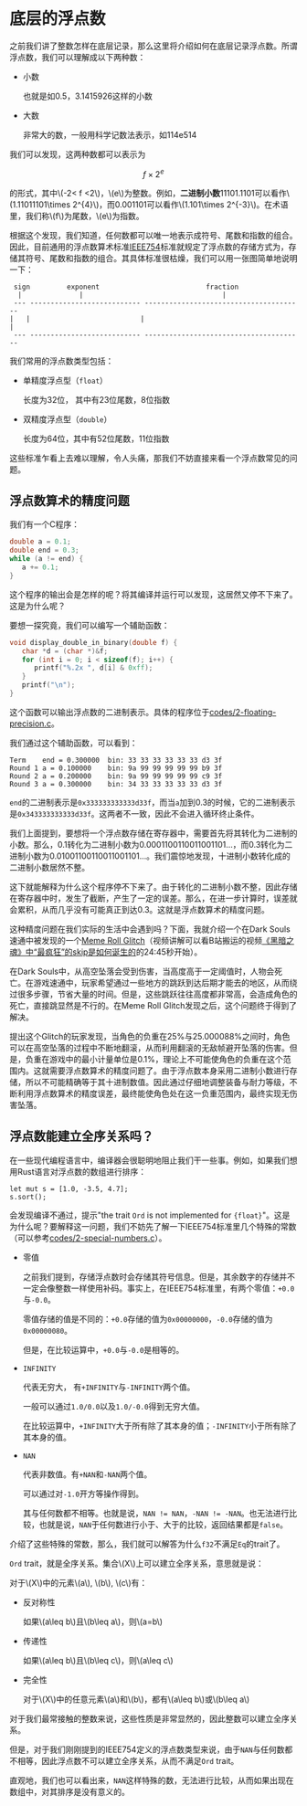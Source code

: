 # 底层的浮点数

之前我们讲了整数怎样在底层记录，那么这里将介绍如何在底层记录浮点数。所谓浮点数，我们可以理解成以下两种数：

* 小数

   也就是如0.5，3.1415926这样的小数
* 大数

   非常大的数，一般用科学记数法表示，如114e514

我们可以发现，这两种数都可以表示为

$$
f\times 2^e
$$

的形式，其中\\(-2< f <2\\)，\\(e\\)为整数。例如，**二进制小数**11101.1101可以看作\\(1.11011101\times 2^{4}\\)，而0.001101可以看作\\(1.101\times 2^{-3}\\)。在术语里，我们称\\(f\\)为尾数，\\(e\\)为指数。

根据这个发现，我们知道，任何数都可以唯一地表示成符号、尾数和指数的组合。因此，目前通用的浮点数算术标准[IEEE754](https://standards.ieee.org/ieee/754/6210/)标准就规定了浮点数的存储方式为，存储其符号、尾数和指数的组合。其具体标准很枯燥，我们可以用一张图简单地说明一下：

```plaintext
 sign         exponent                          fraction
  |              |                                  |
 --- --------------------------- ---------------------------------------
|   |                           |                                       |
 --- --------------------------- ---------------------------------------
```

我们常用的浮点数类型包括：

* 单精度浮点型（`float`）

   长度为32位， 其中有23位尾数，8位指数
* 双精度浮点型（`double`）

   长度为64位，其中有52位尾数，11位指数

这些标准乍看上去难以理解，令人头痛，那我们不妨直接来看一个浮点数常见的问题。

## 浮点数算术的精度问题

我们有一个C程序：

```c
double a = 0.1;
double end = 0.3;
while (a != end) {
   a += 0.1;
}
```

这个程序的输出会是怎样的呢？将其编译并运行可以发现，这居然又停不下来了。这是为什么呢？

要想一探究竟，我们可以编写一个辅助函数：

```c
void display_double_in_binary(double f) {
   char *d = (char *)&f;
   for (int i = 0; i < sizeof(f); i++) {
      printf("%.2x ", d[i] & 0xff);
   }
   printf("\n");
}
```

这个函数可以输出浮点数的二进制表示。具体的程序位于[codes/2-floating-precision.c](https://github.com/Evian-Zhang/learn-assembly-on-Apple-Silicon-Mac/blob/master/codes/2-floating-precision.c)。

我们通过这个辅助函数，可以看到：

```plaintext
Term	end = 0.300000	bin: 33 33 33 33 33 33 d3 3f
Round 1	a = 0.100000	bin: 9a 99 99 99 99 99 b9 3f
Round 2	a = 0.200000	bin: 9a 99 99 99 99 99 c9 3f
Round 3	a = 0.300000	bin: 34 33 33 33 33 33 d3 3f
```

`end`的二进制表示是`0x333333333333d33f`，而当`a`加到0.3的时候，它的二进制表示是`0x343333333333d33f`。这两者不一致，因此不会进入循环终止条件。

我们上面提到，要想将一个浮点数存储在寄存器中，需要首先将其转化为二进制的小数。那么，0.1转化为二进制小数为0.0001100110011001101...，而0.3转化为二进制小数为0.01001100110011001101...。我们震惊地发现，十进制小数转化成的二进制小数居然不整。

这下就能解释为什么这个程序停不下来了。由于转化的二进制小数不整，因此存储在寄存器中时，发生了截断，产生了一定的误差。那么，在进一步计算时，误差就会累积，从而几乎没有可能真正到达0.3。这就是浮点数算术的精度问题。

这种精度问题在我们实际的生活中会遇到吗？下面，我就介绍一个在Dark Souls速通中被发现的一个[Meme Roll Glitch](https://wiki.speedsouls.com/darksouls:Meme_Roll)（视频讲解可以看B站搬运的视频[《黑暗之魂》中“最疯狂”的skip是如何诞生的](https://b23.tv/41QUQfU)的24:45秒开始）。

在Dark Souls中，从高空坠落会受到伤害，当高度高于一定阈值时，人物会死亡。在游戏速通中，玩家希望通过一些地方的跳跃到达后期才能去的地区，从而绕过很多步骤，节省大量的时间。但是，这些跳跃往往高度都非常高，会造成角色的死亡，直接跳显然是不行的。在Meme Roll Glitch发现之后，这个问题终于得到了解决。

提出这个Glitch的玩家发现，当角色的负重在25%与25.000088%之间时，角色可以在高空坠落的过程中不断地翻滚，从而利用翻滚的无敌帧避开坠落的伤害。但是，负重在游戏中的最小计量单位是0.1%，理论上不可能使角色的负重在这个范围内。这就需要浮点数算术的精度问题了。由于浮点数本身采用二进制小数进行存储，所以不可能精确等于其十进制数值。因此通过仔细地调整装备与耐力等级，不断利用浮点数算术的精度误差，最终能使角色处在这一负重范围内，最终实现无伤害坠落。

## 浮点数能建立全序关系吗？

在一些现代编程语言中，编译器会很聪明地阻止我们干一些事。例如，如果我们想用Rust语言对浮点数的数组进行排序：

```rust, compile_fail
let mut s = [1.0, -3.5, 4.7];
s.sort();
```

会发现编译不通过，提示"the trait `Ord` is not implemented for `{float}`"。这是为什么呢？要解释这一问题，我们不妨先了解一下IEEE754标准里几个特殊的常数（可以参考[codes/2-special-numbers.c](https://github.com/Evian-Zhang/learn-assembly-on-Apple-Silicon-Mac/blob/master/codes/2-special-numbers.c)）。

* 零值

   之前我们提到，存储浮点数时会存储其符号信息。但是，其余数字的存储并不一定会像整数一样使用补码。事实上，在IEEE754标准里，有两个零值：`+0.0`与`-0.0`。
   
   零值存储的值是不同的：`+0.0`存储的值为`0x00000000`，`-0.0`存储的值为`0x00000080`。

   但是，在比较运算中，`+0.0`与`-0.0`是相等的。
* `INFINITY`

   代表无穷大， 有`+INFINITY`与`-INFINITY`两个值。

   一般可以通过`1.0/0.0`以及`1.0/-0.0`得到无穷大值。

   在比较运算中，`+INFINITY`大于所有除了其本身的值；`-INFINITY`小于所有除了其本身的值。
* `NAN`

   代表非数值。有`+NAN`和`-NAN`两个值。

   可以通过对`-1.0`开方等操作得到。

   其与任何数都不相等。也就是说，`NAN != NAN`，`-NAN != -NAN`。也无法进行比较，也就是说，`NAN`于任何数进行小于、大于的比较，返回结果都是`false`。

介绍了这些特殊的常数，那么，我们就可以解答为什么`f32`不满足`Eq`的trait了。

`Ord` trait，就是全序关系。集合\\(X\\)上可以建立全序关系，意思就是说：

对于\\(X\\)中的元素\\(a\\), \\(b\\), \\(c\\)有：

* 反对称性

   如果\\(a\leq b\\)且\\(b\leq a\\)，则\\(a=b\\)
* 传递性

   如果\\(a\leq b\\)且\\(b\leq c\\)，则\\(a\leq c\\)
* 完全性

   对于\\(X\\)中的任意元素\\(a\\)和\\(b\\)，都有\\(a\leq b\\)或\\(b\leq a\\)

对于我们最常接触的整数来说，这些性质是非常显然的，因此整数可以建立全序关系。

但是，对于我们刚刚提到的IEEE754定义的浮点数类型来说，由于`NAN`与任何数都不相等，因此浮点数不可以建立全序关系，从而不满足`Ord` trait。

直观地，我们也可以看出来，`NAN`这样特殊的数，无法进行比较，从而如果出现在数组中，对其排序是没有意义的。
